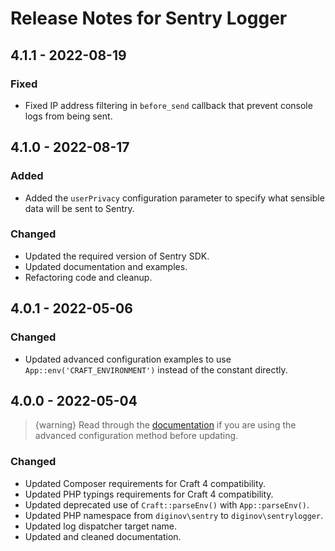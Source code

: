 # Release Notes for Sentry Logger

## 4.1.1 - 2022-08-19

### Fixed
- Fixed IP address filtering in `before_send` callback that prevent console logs from being sent.

## 4.1.0 - 2022-08-17

### Added
- Added the `userPrivacy` configuration parameter to specify what sensible data will be sent to Sentry.

### Changed
- Updated the required version of Sentry SDK.
- Updated documentation and examples.
- Refactoring code and cleanup.

## 4.0.1 - 2022-05-06

### Changed
- Updated advanced configuration examples to use `App::env('CRAFT_ENVIRONMENT')` instead of the constant directly.

## 4.0.0 - 2022-05-04

> {warning} Read through the [documentation](https://github.com/diginov/craft-sentry-logger/blob/main/README.md) if you are using the advanced configuration method before updating.

### Changed
- Updated Composer requirements for Craft 4 compatibility.
- Updated PHP typings requirements for Craft 4 compatibility.
- Updated deprecated use of `Craft::parseEnv()` with `App::parseEnv()`.
- Updated PHP namespace from `diginov\sentry` to `diginov\sentrylogger`.
- Updated log dispatcher target name.
- Updated and cleaned documentation.
